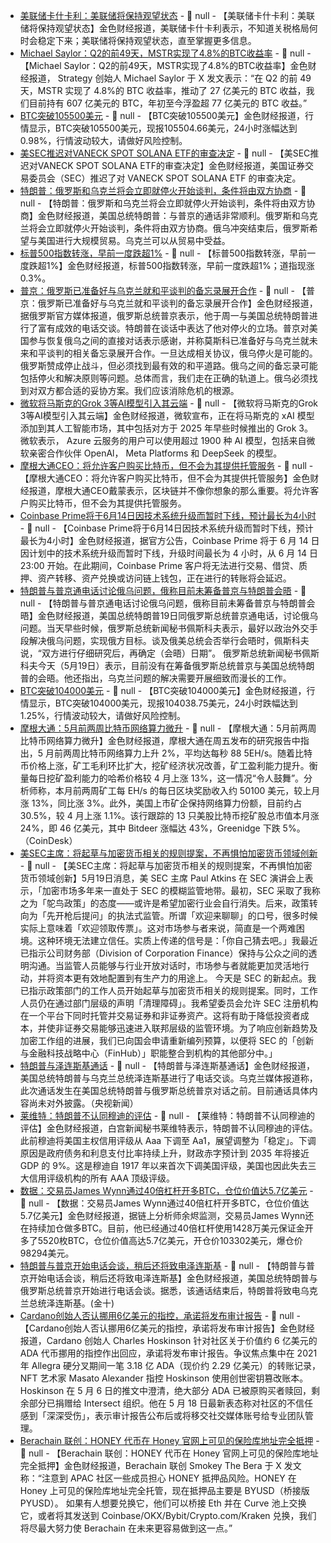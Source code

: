 - [美联储卡什卡利：美联储将保持观望状态](https://www.cls.cn/detail/2035199) - 📰 null - 【美联储卡什卡利：美联储将保持观望状态】金色财经报道，美联储卡什卡利表示，不知道关税格局何时会稳定下来；美联储将保持观望状态，直至掌握更多信息。
- [Michael Saylor：Q2的前49天，MSTR实现了4.8%的BTC收益率](https://x.com/saylor/status/1924512531491569810) - 📰 null - 【Michael Saylor：Q2的前49天，MSTR实现了4.8%的BTC收益率】金色财经报道， Strategy 创始人 Michael Saylor 于 X 发文表示：“在 Q2 的前 49 天，MSTR 实现了 4.8%的 BTC 收益率，推动了 27 亿美元的 BTC 收益，我们目前持有 607 亿美元的 BTC，年初至今浮盈超 77 亿美元的 BTC 收益。”
- [BTC突破105500美元]() - 📰 null - 【BTC突破105500美元】金色财经报道，行情显示，BTC突破105500美元，现报105504.66美元，24小时涨幅达到0.98%，行情波动较大，请做好风险控制。
- [美SEC推迟对VANECK SPOT SOLANA ETF的审查决定](https://x.com/PhoenixNewsIO/status/1924517580842119471) - 📰 null - 【美SEC推迟对VANECK SPOT SOLANA ETF的审查决定】金色财经报道，美国证券交易委员会（SEC）推迟了对 VANECK SPOT SOLANA ETF 的审查决定。
- [特朗普：俄罗斯和乌克兰将会立即就停火开始谈判，条件将由双方协商](https://flash.jin10.com/detail/20250520013551016800) - 📰 null - 【特朗普：俄罗斯和乌克兰将会立即就停火开始谈判，条件将由双方协商】金色财经报道，美国总统特朗普：与普京的通话非常顺利。俄罗斯和乌克兰将会立即就停火开始谈判，条件将由双方协商。俄乌冲突结束后，俄罗斯希望与美国进行大规模贸易。乌克兰可以从贸易中受益。
- [标普500指数转涨，早前一度跌超1%]() - 📰 null - 【标普500指数转涨，早前一度跌超1%】金色财经报道，标普500指数转涨，早前一度跌超1%；道指现涨0.3%。
- [普京：俄罗斯已准备好与乌克兰就和平谈判的备忘录展开合作](https://flash.jin10.com/detail/20250520010122630800) - 📰 null - 【普京：俄罗斯已准备好与乌克兰就和平谈判的备忘录展开合作】金色财经报道，据俄罗斯官方媒体报道，俄罗斯总统普京表示，他于周一与美国总统特朗普进行了富有成效的电话交谈。特朗普在谈话中表达了他对停火的立场。普京对美国参与恢复俄乌之间的直接对话表示感谢，并称莫斯科已准备好与乌克兰就未来和平谈判的相关备忘录展开合作。一旦达成相关协议，俄乌停火是可能的。俄罗斯赞成停止战斗，但必须找到最有效的和平道路。俄乌之间的备忘录可能包括停火和解决原则等问题。总体而言，我们走在正确的轨道上。俄乌必须找到对双方都合适的妥协方案。我们应该消除危机的根源。
- [微软将马斯克的Grok 3等AI模型引入其云端](https://flash.jin10.com/detail/20250520000456088800) - 📰 null - 【微软将马斯克的Grok 3等AI模型引入其云端】金色财经报道，微软宣布，正在将马斯克的 xAI 模型添加到其人工智能市场，其中包括对方于 2025 年早些时候推出的 Grok 3。微软表示， Azure 云服务的用户可以使用超过 1900 种 Al 模型，包括来自微软亲密合作伙伴 OpenAl， Meta Platforms 和 DeepSeek 的模型。
- [摩根大通CEO：将允许客户购买比特币，但不会为其提供托管服务](https://www.cls.cn/detail/2035172) - 📰 null - 【摩根大通CEO：将允许客户购买比特币，但不会为其提供托管服务】金色财经报道，摩根大通CEO戴蒙表示，区块链并不像你想象的那么重要。将允许客户购买比特币，但不会为其提供托管服务。
- [Coinbase Prime将于6月14日因技术系统升级而暂时下线，预计最长为4小时](https://x.com/CoinbaseInsto/status/1924487035705778416) - 📰 null - 【Coinbase Prime将于6月14日因技术系统升级而暂时下线，预计最长为4小时】金色财经报道，据官方公告，Coinbase Prime 将于 6 月 14 日因计划中的技术系统升级而暂时下线，升级时间最长为 4 小时，从 6 月 14 日 23:00 开始。在此期间，Coinbase Prime 客户将无法进行交易、借贷、质押、资产转移、资产兑换或访问链上钱包，正在进行的转账将会延迟。
- [特朗普与普京通电话讨论俄乌问题，俄称目前未筹备普京与特朗普会晤](https://news.sina.cn/2025-05-19/detail-inexcfvs7542486.d.html?vt=4&cid=56262&node_id=56262) - 📰 null - 【特朗普与普京通电话讨论俄乌问题，俄称目前未筹备普京与特朗普会晤】金色财经报道，美国总统特朗普19日同俄罗斯总统普京通电话，讨论俄乌问题。当天早些时候，俄罗斯总统新闻秘书佩斯科夫表示，最好以政治外交手段解决俄乌问题，实现俄方目标。谈及俄美总统会否举行会晤时，佩斯科夫说，“双方进行仔细研究后，再确定（会晤）日期”。 
俄罗斯总统新闻秘书佩斯科夫今天（5月19日）表示，目前没有在筹备俄罗斯总统普京与美国总统特朗普的会晤。他还指出，乌克兰问题的解决需要开展细致而漫长的工作。
- [BTC突破104000美元]() - 📰 null - 【BTC突破104000美元】金色财经报道，行情显示，BTC突破104000美元，现报104038.75美元，24小时跌幅达到1.25%，行情波动较大，请做好风险控制。
- [摩根大通：5月前两周比特币网络算力微升]() - 📰 null - 【摩根大通：5月前两周比特币网络算力微升】金色财经报道，摩根大通在周五发布的研究报告中指出，5 月前两周比特币网络算力上升 2%，平均达每秒 88 5EH/s。随着比特币价格上涨，矿工毛利环比扩大，挖矿经济状况改善，矿工盈利能力提升。衡量每日挖矿盈利能力的哈希价格较 4 月上涨 13%，这一情况“令人鼓舞”。分析师称，本月前两周矿工每 EH/s 的每日区块奖励收入约 50100 美元，较上月涨 13%，同比涨 3%。此外，美国上市矿企保持网络算力份额，目前约占 30.5%，较 4 月上涨 1.1%。该行跟踪的 13 只美股比特币挖矿股总市值本月涨 24%，即 46 亿美元，其中 Bitdeer 涨幅达 43%，Greenidge 下跌 5%。（CoinDesk）
- [美SEC主席：将起草与加密货币相关的规则提案，不再惧怕加密货币领域创新]() - 📰 null - 【美SEC主席：将起草与加密货币相关的规则提案，不再惧怕加密货币领域创新】5月19日消息，美 SEC 主席 Paul Atkins 在 SEC 演讲会上表示，「加密市场多年来一直处于 SEC 的模糊监管地带。最初，SEC 采取了我称之为「鸵鸟政策」的态度——或许是希望加密行业会自行消失。后来，政策转向为「先开枪后提问」的执法式监管。所谓「欢迎来聊聊」的口号，很多时候实际上意味着「欢迎领取传票」。这对市场参与者来说，简直是一个两难困境。这种环境无法建立信任。实质上传递的信号是：「你自己猜去吧。」我最近已指示公司财务部（Division of Corporation Finance）保持与公众之间的透明沟通。当监管人员能够与行业开放对话时，市场参与者就能更加灵活地行动，并将资本更有效地配置到有生产力的用途上。 
今天是 SEC 的新起点。我已指示政策部门的工作人员开始起草与加密货币相关的规则提案。同时，工作人员仍在通过部门层级的声明「清理障碍」。我希望委员会允许 SEC 注册机构在一个平台下同时托管并交易证券和非证券资产。这将有助于降低投资者成本，并使非证券交易能够迅速进入联邦层级的监管环境。为了响应创新趋势及加密工作组的进展，我们已向国会申请重新编列预算，以便将 SEC 的「创新与金融科技战略中心（FinHub）」职能整合到机构的其他部分中。」
- [特朗普与泽连斯基通话]() - 📰 null - 【特朗普与泽连斯基通话】金色财经报道，美国总统特朗普与乌克兰总统泽连斯基进行了电话交谈。乌克兰媒体报道称，此次通话发生在美国总统特朗普与俄罗斯总统普京对话之前。目前通话具体内容尚未对外披露。（央视新闻）
- [莱维特：特朗普不认同穆迪的评估]() - 📰 null - 【莱维特：特朗普不认同穆迪的评估】金色财经报道，白宫新闻秘书莱维特表示，特朗普不认同穆迪的评估。 
此前穆迪将美国主权信用评级从 Aaa 下调至 Aa1，展望调整为「稳定」。下调原因是政府债务和利息支付比率持续上升，财政赤字预计到 2035 年将接近 GDP 的 9%。这是穆迪自 1917 年以来首次下调美国评级，美国也因此失去三大信用评级机构的所有 AAA 顶级评级。
- [数据：交易员James Wynn通过40倍杠杆开多BTC，仓位价值达5.7亿美元]() - 📰 null - 【数据：交易员James Wynn通过40倍杠杆开多BTC，仓位价值达5.7亿美元】金色财经报道，据链上分析师余烬监测，交易员James Wynn还在持续加仓做多BTC。目前，他已经通过40倍杠杆使用1428万美元保证金开多了5520枚BTC，仓位价值高达5.7亿美元，开仓价103302美元，爆仓价98294美元。
- [特朗普与普京开始电话会谈，稍后还将致电泽连斯基]() - 📰 null - 【特朗普与普京开始电话会谈，稍后还将致电泽连斯基】金色财经报道，美国总统特朗普与俄罗斯总统普京开始进行电话会谈。据悉，该通话结束后，特朗普将致电乌克兰总统泽连斯基。(金十)
- [Cardano创始人否认挪用6亿美元的指控，承诺将发布审计报告]() - 📰 null - 【Cardano创始人否认挪用6亿美元的指控，承诺将发布审计报告】金色财经报道，Cardano 创始人 Charles Hoskinson 针对社区关于价值约 6 亿美元的 ADA 代币挪用的指控作出回应，承诺将发布审计报告。争议焦点集中在 2021 年 Allegra 硬分叉期间一笔 3.18 亿 ADA（现价约 2.29 亿美元）的转账记录，NFT 艺术家 Masato Alexander 指控 Hoskinson 使用创世密钥篡改账本。Hoskinson 在 5 月 6 日的推文中澄清，绝大部分 ADA 已被原购买者赎回，剩余部分已捐赠给 Intersect 组织。他在 5 月 18 日最新表态称对社区的不信任感到「深深受伤」，表示审计报告公布后或将移交社交媒体账号给专业团队管理。
- [Berachain 联创：HONEY 代币在 Honey 官网上可见的保险库地址完全抵押]() - 📰 null - 【Berachain 联创：HONEY 代币在 Honey 官网上可见的保险库地址完全抵押】金色财经报道，Berachain 联创 Smokey The Bera 于 X 发文称：“注意到 APAC 社区一些成员担心 HONEY 抵押品风险。HONEY 在 Honey 上可见的保险库地址完全托管，现在抵押品主要是 BYUSD（桥接版 PYUSD）。 
如果有人想要兑换它，他们可以桥接 Eth 并在 Curve 池上交换它，或者将其发送到 Coinbase/OKX/Bybit/Crypto.com/Kraken 兑换，我们将尽最大努力使 Berachain 在未来更容易做到这一点。”
